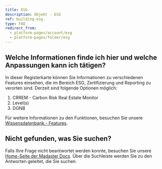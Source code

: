 ```yaml
---
title: ESG
description: Objekt - ESG
ref: building-esg
type: FAQ
redirect_from:
  - platform-pages/account/esg
  - platform-pages/folder/esg
---
```


## Welche Informationen finde ich hier und welche Anpassungen kann ich tätigen?
In dieser Registerkarte können Sie Informationen zu verschiedenen Features einsehen, die im Bereich ESG, Zertifizierung und Reporting zu verorten sind. Derzeit sind folgende Optionen möglich:

1. CRREM - Carbon Risk Real Estate Monitor
1. Level(s)
1. DGNB

Für weitere Informationen zu den Funktionen, besuchen Sie unsere <a href="/ch/de/knowledge-base/features.html" target="_blank">Wissensdatenbank - Features</a>.

## Nicht gefunden, was Sie suchen?
Falls Ihre Frage nicht beantwortet werden konnte, besuchen Sie unsere <a href="/ch/de/" target="_blank">Home-Seite der Madaster Docs</a>. Über die Suchleiste werden Sie zu den Antworten geleitet, die Sie suchen.